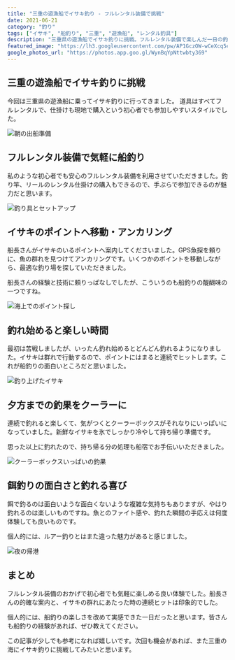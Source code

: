 ```yaml
---
title: "三重の遊漁船でイサキ釣り - フルレンタル装備で挑戦"
date: 2021-06-21
category: "釣り"
tags: ["イサキ", "船釣り", "三重", "遊漁船", "レンタル釣具"]
description: "三重県の遊漁船でイサキ釣りに挑戦。フルレンタル装備で楽しんだ一日の釣果と体験記録。"
featured_image: "https://lh3.googleusercontent.com/pw/AP1GczOW-wCeXcq5e9zEA_pW75ZfoGF1bRf15lmB6b-1l1T1b4uFooLV0YDe3vfM6dzYOEb48cEW5k_O2SrYY-0wLhDcCpB_PY8oi-xQe9hK0wb1lnN1BLGzho5BKjjg99mcT6B_kP-wTr8Wvti4mtP8iIra1A=s800-no-gm?authuser=0"
google_photos_url: "https://photos.app.goo.gl/WynBqYpNttwbty369"
---
```


## 三重の遊漁船でイサキ釣りに挑戦

今回は三重県の遊漁船に乗ってイサキ釣りに行ってきました。
道具はすべてフルレンタルで、仕掛けも現地で購入という初心者でも参加しやすいスタイルでした。

![朝の出船準備](https://lh3.googleusercontent.com/pw/AP1GczOW-wCeXcq5e9zEA_pW75ZfoGF1bRf15lmB6b-1l1T1b4uFooLV0YDe3vfM6dzYOEb48cEW5k_O2SrYY-0wLhDcCpB_PY8oi-xQe9hK0wb1lnN1BLGzho5BKjjg99mcT6B_kP-wTr8Wvti4mtP8iIra1A=s800-no-gm?authuser=0)

## フルレンタル装備で気軽に船釣り

私のような初心者でも安心のフルレンタル装備を利用させていただきました。釣り竿、リールのレンタル仕掛けの購入もできるので、手ぶらで参加できるのが魅力だと思います。

![釣り具とセットアップ](https://lh3.googleusercontent.com/pw/AP1GczM_70BsPoepS12WkLUSG7x07-wCvD_aZonrwVp7c8QVG0GdJ-pymAcQGDfzmeI8wEYaXOEFEo61QZbKEuoMKaMCKwwRf_hDc0q6qgnGdaPlZTWwL5Bsj0qKFVtwe6ZYlc4vKKDkVE2ARQhXdcqHDbxO4A=s800-no-gm?authuser=0)

## イサキのポイントへ移動・アンカリング

船長さんがイサキのいるポイントへ案内してくださいました。GPS魚探を頼りに、魚の群れを見つけてアンカリングです。いくつかのポイントを移動しながら、最適な釣り場を探していただきました。

船長さんの経験と技術に頼りっぱなしでしたが、こういうのも船釣りの醍醐味の一つですね。

![海上でのポイント探し](https://lh3.googleusercontent.com/pw/AP1GczNSDhVMD_TzrrVGkC_Gw6t4LizZRyYlUGTUcLmGolA9pEuEOQU_FPhfvmZlIcCtLWfHhcP6Q0ciAuW-qrrDZL5X4KB6haTXb6EjmsJoQtkzVMd4aKvDn61j60kBh4N_QdF8HM5zfxcY-CHB3eKHwTVRPA=s800-no-gm?authuser=0)

## 釣れ始めると楽しい時間

最初は苦戦しましたが、いったん釣れ始めるとどんどん釣れるようになりました。イサキは群れで行動するので、ポイントにはまると連続でヒットします。これが船釣りの面白いところだと思いました。

![釣り上げたイサキ](https://lh3.googleusercontent.com/pw/AP1GczOhEDOwxLymNsgukRa-HiOKXj7ac8RRXFuKHcWTJwu0QKQF7cIhyhjpW5Tp1J4YIfdgiWekOcISZWJ0UVTQd_kIdK9Wk32x1eTAOss9ptBvcTBTf3kfONRgOZ5OpeDzV0Sjg5dy2IOOq6tn0o0LPBT2sQ=s800-no-gm?authuser=0)

## 夕方までの釣果をクーラーに

連続で釣れると楽しくて、気がつくとクーラーボックスがそれなりにいっぱいになっていました。新鮮なイサキを氷でしっかり冷やして持ち帰り準備です。

思った以上に釣れたので、持ち帰る分の処理も船宿でお手伝いいただきました。

![クーラーボックスいっぱいの釣果](https://lh3.googleusercontent.com/pw/AP1GczOMsyDGjBFgs6Jk3_4tnC-jK1MseB2bR9HnUmCM2zDWlU2I8TGQ6hEbl1tKuiQlNGS9fJUMTf0cWpFzz0GbSatN5oaA56JHzCFkdFtcfvU3XWX42J0A7q5Nw2U90gAQ1oDlN80CsHqXgbB1JXe-EPd4Ug=s800-no-gm?authuser=0)

## 餌釣りの面白さと釣れる喜び

餌で釣るのは面白いような面白くないような複雑な気持ちもありますが、やはり釣れるのは楽しいものですね。魚とのファイト感や、釣れた瞬間の手応えは何度体験しても良いものです。

個人的には、ルアー釣りとはまた違った魅力があると感じました。

![夜の帰港](https://lh3.googleusercontent.com/pw/AP1GczOs5YrVg22CFDmtjllblUVuPnq7FfAwvaggqXePCW6nhkH0NEYmShCJge2U7KarSf39jtUqa7av1_cqLe-7Zh4bDTxswT9_6hruxaMt9I0c5LsMO4Aw8SnhRE7rjqWLDroZ1OX4gyDqwdZaSY8n--T8_Q=s800-no-gm?authuser=0)

## まとめ

フルレンタル装備のおかげで初心者でも気軽に楽しめる良い体験でした。船長さんの的確な案内と、イサキの群れにあたった時の連続ヒットは印象的でした。

個人的には、船釣りの楽しさを改めて実感できた一日だったと思います。皆さんも船釣りの経験があれば、ぜひ教えてください。

この記事が少しでも参考になれば嬉しいです。次回も機会があれば、また三重の海にイサキ釣りに挑戦してみたいと思います。